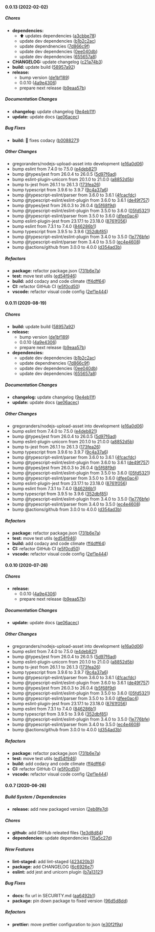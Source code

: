 #### 0.0.13 (2022-02-02)

##### Chores

* **dependencies:**
  *  :arrow_up: updates dependencies ([a3cbbe78](https://github.com/gregoranders/nodejs-upload-asset/commit/a3cbbe782df99b2d66bc9c00722396000a835e7e))
  *  update dev dependencies ([b1b2c2ac](https://github.com/gregoranders/nodejs-upload-asset/commit/b1b2c2aca2fa6f9425b59171a0d75f02d2bb2809))
  *  update dependnencies ([7d866c9f](https://github.com/gregoranders/nodejs-upload-asset/commit/7d866c9f4b88f132e596c800650e9525c2d42748))
  *  update dev dependencies ([0ee040db](https://github.com/gregoranders/nodejs-upload-asset/commit/0ee040db89f7a99a4454b5e3050518f886dfa40d))
  *  update dev dependencies ([655657a8](https://github.com/gregoranders/nodejs-upload-asset/commit/655657a8bdaa8bdbc2679d0d8c8d9176411009bc))
* **CHANGELOG:**  update changelog ([c21a74b3](https://github.com/gregoranders/nodejs-upload-asset/commit/c21a74b3a74a4503e45d3e3b70cd616861dae1a2))
* **build:**  update build ([58957a92](https://github.com/gregoranders/nodejs-upload-asset/commit/58957a9248d615f5eb7a4922c9d0da5d6ede96e6))
* **release:**
  *  bump version ([de1bf189](https://github.com/gregoranders/nodejs-upload-asset/commit/de1bf1899634016faad605c79a139b99ef757659))
  *  0.0.10 ([4a9e4306](https://github.com/gregoranders/nodejs-upload-asset/commit/4a9e43069d8ec9a17f055ef8c6ed8c8f6275c568))
  *  prepare next release ([b9eaa57b](https://github.com/gregoranders/nodejs-upload-asset/commit/b9eaa57bfe428352d3041bbd2a7f3a250c409290))

##### Documentation Changes

* **changelog:**  update changelog ([9e4eb11f](https://github.com/gregoranders/nodejs-upload-asset/commit/9e4eb11faaeee0cce966edea7505bb1a5e096bd7))
* **update:**  update docs ([ae06acec](https://github.com/gregoranders/nodejs-upload-asset/commit/ae06acec5f3bd5e9947dc2215191403621d21dad))

##### Bug Fixes

* **build:**  :bug: fixes codacy ([b0088271](https://github.com/gregoranders/nodejs-upload-asset/commit/b00882719ade934bf2020c807915199102cf801b))

##### Other Changes

* gregoranders/nodejs-upload-asset into development ([e16a0d06](https://github.com/gregoranders/nodejs-upload-asset/commit/e16a0d064f9058dedf6f78af16289ee7cfd19778))
*  bump eslint from 7.4.0 to 7.5.0 ([e4deb821](https://github.com/gregoranders/nodejs-upload-asset/commit/e4deb82128627c6f773a9e6bd44226b304fa1f00))
*  bump @types/jest from 26.0.4 to 26.0.5 ([5d97f6ad](https://github.com/gregoranders/nodejs-upload-asset/commit/5d97f6ad53f3be24fb98704ee74b564df1779139))
*  bump eslint-plugin-unicorn from 20.1.0 to 21.0.0 ([a8852d5b](https://github.com/gregoranders/nodejs-upload-asset/commit/a8852d5b6e96088871ca1430b177b40355eaf48c))
*  bump ts-jest from 26.1.1 to 26.1.3 ([173fea26](https://github.com/gregoranders/nodejs-upload-asset/commit/173fea26a4940bd6b9101ddae64b8b3eac533fcf))
*  bump typescript from 3.9.6 to 3.9.7 ([9c4a37a6](https://github.com/gregoranders/nodejs-upload-asset/commit/9c4a37a6059440f317a54ea0af23a35503b72526))
*  bump @typescript-eslint/parser from 3.6.0 to 3.6.1 ([4fcacfdc](https://github.com/gregoranders/nodejs-upload-asset/commit/4fcacfdc93c9048b589bcbe0f30a953ed6c65796))
*  bump @typescript-eslint/eslint-plugin from 3.6.0 to 3.6.1 ([de49f757](https://github.com/gregoranders/nodejs-upload-asset/commit/de49f757019a7151e67085739f80a9e03a187e2f))
*  bump @types/jest from 26.0.3 to 26.0.4 ([b5f68f9d](https://github.com/gregoranders/nodejs-upload-asset/commit/b5f68f9daaecadfe12a34f81ff0d68b1a290fb57))
*  bump @typescript-eslint/eslint-plugin from 3.5.0 to 3.6.0 ([05fd5321](https://github.com/gregoranders/nodejs-upload-asset/commit/05fd53213ba81d47ed8b9be1384d5ac971cc7e10))
*  bump @typescript-eslint/parser from 3.5.0 to 3.6.0 ([dfee0ac4](https://github.com/gregoranders/nodejs-upload-asset/commit/dfee0ac4232e067f68cc594186a8528ab45ec759))
*  bump eslint-plugin-jest from 23.17.1 to 23.18.0 ([8761f056](https://github.com/gregoranders/nodejs-upload-asset/commit/8761f056ab5190c8555ebedcb1562d4e886f671e))
*  bump eslint from 7.3.1 to 7.4.0 ([846286b1](https://github.com/gregoranders/nodejs-upload-asset/commit/846286b1d716d7b698d4a41627764e48d1fbce7a))
*  bump typescript from 3.9.5 to 3.9.6 ([352dbf85](https://github.com/gregoranders/nodejs-upload-asset/commit/352dbf8515be389ba142451cf056d4fffb990e14))
*  bump @typescript-eslint/eslint-plugin from 3.4.0 to 3.5.0 ([1e776bfe](https://github.com/gregoranders/nodejs-upload-asset/commit/1e776bfe6cc1743d1edf462a32ad68023678fede))
*  bump @typescript-eslint/parser from 3.4.0 to 3.5.0 ([ec4e4608](https://github.com/gregoranders/nodejs-upload-asset/commit/ec4e4608e0275d9b4649b9acf142f956ed63748e))
*  bump @actions/github from 3.0.0 to 4.0.0 ([d354ad3b](https://github.com/gregoranders/nodejs-upload-asset/commit/d354ad3b96809d97fce70d0dd7f0d41734e0653c))

##### Refactors

* **package:**  refactor package.json ([731b6e7a](https://github.com/gregoranders/nodejs-upload-asset/commit/731b6e7aaeaac36163b8584131273c00d111a585))
* **test:**  move test utils ([ed54f946](https://github.com/gregoranders/nodejs-upload-asset/commit/ed54f94613182eec16f0d494dcf552bd1e84e4fe))
* **build:**  add codacy and code climate ([ff4dff64](https://github.com/gregoranders/nodejs-upload-asset/commit/ff4dff6402d2c33f33e9820093b156a4d8690d58))
* **CI:**  refactor GitHub CI ([e5f0cd50](https://github.com/gregoranders/nodejs-upload-asset/commit/e5f0cd50361b1db22fece2f45e83ef471e1d97d9))
* **vscode:**  refactor visual code config ([2ef1e444](https://github.com/gregoranders/nodejs-upload-asset/commit/2ef1e4444ae2aee1ee71fad9de6502c08f732a18))

#### 0.0.11 (2020-08-19)

##### Chores

- **build:** update build ([58957a92](https://github.com/gregoranders/nodejs-upload-asset/commit/58957a9248d615f5eb7a4922c9d0da5d6ede96e6))
- **release:**
  - bump version ([de1bf189](https://github.com/gregoranders/nodejs-upload-asset/commit/de1bf1899634016faad605c79a139b99ef757659))
  - 0.0.10 ([4a9e4306](https://github.com/gregoranders/nodejs-upload-asset/commit/4a9e43069d8ec9a17f055ef8c6ed8c8f6275c568))
  - prepare next release ([b9eaa57b](https://github.com/gregoranders/nodejs-upload-asset/commit/b9eaa57bfe428352d3041bbd2a7f3a250c409290))
- **dependencies:**
  - update dev dependencies ([b1b2c2ac](https://github.com/gregoranders/nodejs-upload-asset/commit/b1b2c2aca2fa6f9425b59171a0d75f02d2bb2809))
  - update dependnencies ([7d866c9f](https://github.com/gregoranders/nodejs-upload-asset/commit/7d866c9f4b88f132e596c800650e9525c2d42748))
  - update dev dependencies ([0ee040db](https://github.com/gregoranders/nodejs-upload-asset/commit/0ee040db89f7a99a4454b5e3050518f886dfa40d))
  - update dev dependencies ([655657a8](https://github.com/gregoranders/nodejs-upload-asset/commit/655657a8bdaa8bdbc2679d0d8c8d9176411009bc))

##### Documentation Changes

- **changelog:** update changelog ([9e4eb11f](https://github.com/gregoranders/nodejs-upload-asset/commit/9e4eb11faaeee0cce966edea7505bb1a5e096bd7))
- **update:** update docs ([ae06acec](https://github.com/gregoranders/nodejs-upload-asset/commit/ae06acec5f3bd5e9947dc2215191403621d21dad))

##### Other Changes

- gregoranders/nodejs-upload-asset into development ([e16a0d06](https://github.com/gregoranders/nodejs-upload-asset/commit/e16a0d064f9058dedf6f78af16289ee7cfd19778))
- bump eslint from 7.4.0 to 7.5.0 ([e4deb821](https://github.com/gregoranders/nodejs-upload-asset/commit/e4deb82128627c6f773a9e6bd44226b304fa1f00))
- bump @types/jest from 26.0.4 to 26.0.5 ([5d97f6ad](https://github.com/gregoranders/nodejs-upload-asset/commit/5d97f6ad53f3be24fb98704ee74b564df1779139))
- bump eslint-plugin-unicorn from 20.1.0 to 21.0.0 ([a8852d5b](https://github.com/gregoranders/nodejs-upload-asset/commit/a8852d5b6e96088871ca1430b177b40355eaf48c))
- bump ts-jest from 26.1.1 to 26.1.3 ([173fea26](https://github.com/gregoranders/nodejs-upload-asset/commit/173fea26a4940bd6b9101ddae64b8b3eac533fcf))
- bump typescript from 3.9.6 to 3.9.7 ([9c4a37a6](https://github.com/gregoranders/nodejs-upload-asset/commit/9c4a37a6059440f317a54ea0af23a35503b72526))
- bump @typescript-eslint/parser from 3.6.0 to 3.6.1 ([4fcacfdc](https://github.com/gregoranders/nodejs-upload-asset/commit/4fcacfdc93c9048b589bcbe0f30a953ed6c65796))
- bump @typescript-eslint/eslint-plugin from 3.6.0 to 3.6.1 ([de49f757](https://github.com/gregoranders/nodejs-upload-asset/commit/de49f757019a7151e67085739f80a9e03a187e2f))
- bump @types/jest from 26.0.3 to 26.0.4 ([b5f68f9d](https://github.com/gregoranders/nodejs-upload-asset/commit/b5f68f9daaecadfe12a34f81ff0d68b1a290fb57))
- bump @typescript-eslint/eslint-plugin from 3.5.0 to 3.6.0 ([05fd5321](https://github.com/gregoranders/nodejs-upload-asset/commit/05fd53213ba81d47ed8b9be1384d5ac971cc7e10))
- bump @typescript-eslint/parser from 3.5.0 to 3.6.0 ([dfee0ac4](https://github.com/gregoranders/nodejs-upload-asset/commit/dfee0ac4232e067f68cc594186a8528ab45ec759))
- bump eslint-plugin-jest from 23.17.1 to 23.18.0 ([8761f056](https://github.com/gregoranders/nodejs-upload-asset/commit/8761f056ab5190c8555ebedcb1562d4e886f671e))
- bump eslint from 7.3.1 to 7.4.0 ([846286b1](https://github.com/gregoranders/nodejs-upload-asset/commit/846286b1d716d7b698d4a41627764e48d1fbce7a))
- bump typescript from 3.9.5 to 3.9.6 ([352dbf85](https://github.com/gregoranders/nodejs-upload-asset/commit/352dbf8515be389ba142451cf056d4fffb990e14))
- bump @typescript-eslint/eslint-plugin from 3.4.0 to 3.5.0 ([1e776bfe](https://github.com/gregoranders/nodejs-upload-asset/commit/1e776bfe6cc1743d1edf462a32ad68023678fede))
- bump @typescript-eslint/parser from 3.4.0 to 3.5.0 ([ec4e4608](https://github.com/gregoranders/nodejs-upload-asset/commit/ec4e4608e0275d9b4649b9acf142f956ed63748e))
- bump @actions/github from 3.0.0 to 4.0.0 ([d354ad3b](https://github.com/gregoranders/nodejs-upload-asset/commit/d354ad3b96809d97fce70d0dd7f0d41734e0653c))

##### Refactors

- **package:** refactor package.json ([731b6e7a](https://github.com/gregoranders/nodejs-upload-asset/commit/731b6e7aaeaac36163b8584131273c00d111a585))
- **test:** move test utils ([ed54f946](https://github.com/gregoranders/nodejs-upload-asset/commit/ed54f94613182eec16f0d494dcf552bd1e84e4fe))
- **build:** add codacy and code climate ([ff4dff64](https://github.com/gregoranders/nodejs-upload-asset/commit/ff4dff6402d2c33f33e9820093b156a4d8690d58))
- **CI:** refactor GitHub CI ([e5f0cd50](https://github.com/gregoranders/nodejs-upload-asset/commit/e5f0cd50361b1db22fece2f45e83ef471e1d97d9))
- **vscode:** refactor visual code config ([2ef1e444](https://github.com/gregoranders/nodejs-upload-asset/commit/2ef1e4444ae2aee1ee71fad9de6502c08f732a18))

#### 0.0.10 (2020-07-26)

##### Chores

- **release:**
  - 0.0.10 ([4a9e4306](https://github.com/gregoranders/nodejs-upload-asset/commit/4a9e43069d8ec9a17f055ef8c6ed8c8f6275c568))
  - prepare next release ([b9eaa57b](https://github.com/gregoranders/nodejs-upload-asset/commit/b9eaa57bfe428352d3041bbd2a7f3a250c409290))

##### Documentation Changes

- **update:** update docs ([ae06acec](https://github.com/gregoranders/nodejs-upload-asset/commit/ae06acec5f3bd5e9947dc2215191403621d21dad))

##### Other Changes

- gregoranders/nodejs-upload-asset into development ([e16a0d06](https://github.com/gregoranders/nodejs-upload-asset/commit/e16a0d064f9058dedf6f78af16289ee7cfd19778))
- bump eslint from 7.4.0 to 7.5.0 ([e4deb821](https://github.com/gregoranders/nodejs-upload-asset/commit/e4deb82128627c6f773a9e6bd44226b304fa1f00))
- bump @types/jest from 26.0.4 to 26.0.5 ([5d97f6ad](https://github.com/gregoranders/nodejs-upload-asset/commit/5d97f6ad53f3be24fb98704ee74b564df1779139))
- bump eslint-plugin-unicorn from 20.1.0 to 21.0.0 ([a8852d5b](https://github.com/gregoranders/nodejs-upload-asset/commit/a8852d5b6e96088871ca1430b177b40355eaf48c))
- bump ts-jest from 26.1.1 to 26.1.3 ([173fea26](https://github.com/gregoranders/nodejs-upload-asset/commit/173fea26a4940bd6b9101ddae64b8b3eac533fcf))
- bump typescript from 3.9.6 to 3.9.7 ([9c4a37a6](https://github.com/gregoranders/nodejs-upload-asset/commit/9c4a37a6059440f317a54ea0af23a35503b72526))
- bump @typescript-eslint/parser from 3.6.0 to 3.6.1 ([4fcacfdc](https://github.com/gregoranders/nodejs-upload-asset/commit/4fcacfdc93c9048b589bcbe0f30a953ed6c65796))
- bump @typescript-eslint/eslint-plugin from 3.6.0 to 3.6.1 ([de49f757](https://github.com/gregoranders/nodejs-upload-asset/commit/de49f757019a7151e67085739f80a9e03a187e2f))
- bump @types/jest from 26.0.3 to 26.0.4 ([b5f68f9d](https://github.com/gregoranders/nodejs-upload-asset/commit/b5f68f9daaecadfe12a34f81ff0d68b1a290fb57))
- bump @typescript-eslint/eslint-plugin from 3.5.0 to 3.6.0 ([05fd5321](https://github.com/gregoranders/nodejs-upload-asset/commit/05fd53213ba81d47ed8b9be1384d5ac971cc7e10))
- bump @typescript-eslint/parser from 3.5.0 to 3.6.0 ([dfee0ac4](https://github.com/gregoranders/nodejs-upload-asset/commit/dfee0ac4232e067f68cc594186a8528ab45ec759))
- bump eslint-plugin-jest from 23.17.1 to 23.18.0 ([8761f056](https://github.com/gregoranders/nodejs-upload-asset/commit/8761f056ab5190c8555ebedcb1562d4e886f671e))
- bump eslint from 7.3.1 to 7.4.0 ([846286b1](https://github.com/gregoranders/nodejs-upload-asset/commit/846286b1d716d7b698d4a41627764e48d1fbce7a))
- bump typescript from 3.9.5 to 3.9.6 ([352dbf85](https://github.com/gregoranders/nodejs-upload-asset/commit/352dbf8515be389ba142451cf056d4fffb990e14))
- bump @typescript-eslint/eslint-plugin from 3.4.0 to 3.5.0 ([1e776bfe](https://github.com/gregoranders/nodejs-upload-asset/commit/1e776bfe6cc1743d1edf462a32ad68023678fede))
- bump @typescript-eslint/parser from 3.4.0 to 3.5.0 ([ec4e4608](https://github.com/gregoranders/nodejs-upload-asset/commit/ec4e4608e0275d9b4649b9acf142f956ed63748e))
- bump @actions/github from 3.0.0 to 4.0.0 ([d354ad3b](https://github.com/gregoranders/nodejs-upload-asset/commit/d354ad3b96809d97fce70d0dd7f0d41734e0653c))

##### Refactors

- **package:** refactor package.json ([731b6e7a](https://github.com/gregoranders/nodejs-upload-asset/commit/731b6e7aaeaac36163b8584131273c00d111a585))
- **test:** move test utils ([ed54f946](https://github.com/gregoranders/nodejs-upload-asset/commit/ed54f94613182eec16f0d494dcf552bd1e84e4fe))
- **build:** add codacy and code climate ([ff4dff64](https://github.com/gregoranders/nodejs-upload-asset/commit/ff4dff6402d2c33f33e9820093b156a4d8690d58))
- **CI:** refactor GitHub CI ([e5f0cd50](https://github.com/gregoranders/nodejs-upload-asset/commit/e5f0cd50361b1db22fece2f45e83ef471e1d97d9))
- **vscode:** refactor visual code config ([2ef1e444](https://github.com/gregoranders/nodejs-upload-asset/commit/2ef1e4444ae2aee1ee71fad9de6502c08f732a18))

#### 0.0.7 (2020-06-26)

##### Build System / Dependencies

- **release:** add new packaged version ([2eb8fe7d](https://github.com/gregoranders/nodejs-upload-asset/commit/2eb8fe7d5576be30b07c91c4890b485958e58d2e))

##### Chores

- **github:** add GitHub releated files ([1e3d8d84](https://github.com/gregoranders/nodejs-upload-asset/commit/1e3d8d84a9d499cba7c4666059e40397aba259ab))
- **dependencies:** update dependencies ([15a5c27d](https://github.com/gregoranders/nodejs-upload-asset/commit/15a5c27d5061164039b8743eb1c303e38666c3bc))

##### New Features

- **lint-staged:** add lint-staged ([423420b3](https://github.com/gregoranders/nodejs-upload-asset/commit/423420b3895cb1dc0a9a44b3198d63946cb53522))
- **package:** add CHANGELOG ([6c6926e7](https://github.com/gregoranders/nodejs-upload-asset/commit/6c6926e7816773ee5bef2e17abe7bd3b05334acd))
- **eslint:** add jest and unicorn plugin ([b7a13121](https://github.com/gregoranders/nodejs-upload-asset/commit/b7a13121cbe0abda8feb61ab272a4fd19db942c3))

##### Bug Fixes

- **docs:** fix url in SECURITY.md ([aa6492b1](https://github.com/gregoranders/nodejs-upload-asset/commit/aa6492b1ca5a9d5627add56766efae15bda60d1d))
- **package:** pin down package to fixed version ([96d5d8dd](https://github.com/gregoranders/nodejs-upload-asset/commit/96d5d8ddfecce9aaf84ba3b8d022cbfa46de56fd))

##### Refactors

- **prettier:** move prettier configuration to json ([e30f2f9a](https://github.com/gregoranders/nodejs-upload-asset/commit/e30f2f9a0c508b772bdd234d482ea8a50512f3ae))

